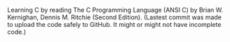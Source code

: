 Learning C by reading The C Programming Language (ANSI C) by Brian W. Kernighan, Dennis M. Ritchie (Second Edition).
(Lastest commit was made to upload the code safely to GitHub. It might or might not have incomplete code.)